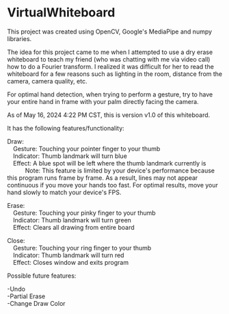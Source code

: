 # VirtualWhiteboard

This project was created using OpenCV, Google's MediaPipe and numpy libraries. 

The idea for this project came to me when I attempted to use a dry erase whiteboard to teach my friend (who was chatting with me via video call) how to do a Fourier transform. I realized it was difficult for her to read the whiteboard for a few reasons such as lighting in the room, distance from the camera, camera quality, etc.

For optimal hand detection, when trying to perform a gesture, try to have your entire hand in frame with your palm directly facing the camera.

As of May 16, 2024 4:22 PM CST, this is version v1.0 of this whiteboard. 

It has the following features/functionality:

Draw: <br />
    &emsp;Gesture: Touching your pointer finger to your thumb<br />
    &emsp;Indicator: Thumb landmark will turn blue <br />
    &emsp;Effect: A blue spot will be left where the thumb landmark currently is<br />
            &emsp;&emsp;&emsp;Note: This feature is limited by your device's performance because this program runs frame by frame. As a result, lines may not appear continuous if you move your hands too fast. For optimal results, move your hand slowly to match your device's FPS.

Erase:<br />
    &emsp;Gesture: Touching your pinky finger to your thumb<br />
    &emsp;Indicator: Thumb landmark will turn green <br />
    &emsp;Effect: Clears all drawing from entire board<br />

Close:<br />
    &emsp;Gesture: Touching your ring finger to your thumb<br />
    &emsp;Indicator: Thumb landmark will turn red<br />
    &emsp;Effect: Closes window and exits program<br />

Possible future features:

-Undo<br />
-Partial Erase<br />
-Change Draw Color<br />
